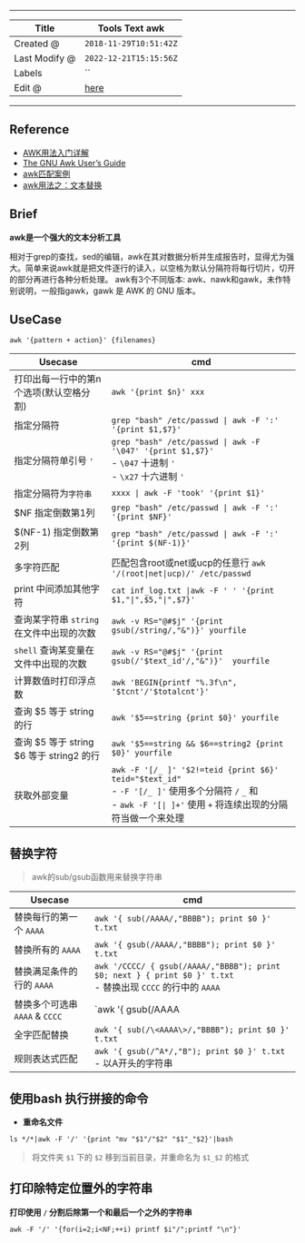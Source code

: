 -----

| Title         | Tools Text awk                                      |
| ------------- | --------------------------------------------------- |
| Created @     | `2018-11-29T10:51:42Z`                              |
| Last Modify @ | `2022-12-21T15:15:56Z`                              |
| Labels        | \`\`                                                |
| Edit @        | [here](https://github.com/junxnone/linux/issues/52) |

-----

## Reference

  - [AWK用法入门详解](https://www.cnblogs.com/losbyday/p/5854707.html)
  - [The GNU Awk User’s
    Guide](http://www.gnu.org/software/gawk/manual/gawk.html)
  - [awk匹配案例](https://blog.csdn.net/qq_42224274/article/details/82584801)
  - [awk用法之：文本替换](https://www.jianshu.com/p/d90f8a2ecd62)

## Brief

**awk是一个强大的文本分析工具**

相对于grep的查找，sed的编辑，awk在其对数据分析并生成报告时，显得尤为强大。简单来说awk就是把文件逐行的读入，以空格为默认分隔符将每行切片，切开的部分再进行各种分析处理。
awk有3个不同版本: awk、nawk和gawk，未作特别说明，一般指gawk，gawk 是 AWK 的 GNU 版本。

## UseCase

    awk '{pattern + action}' {filenames}

| Usecase                          | cmd                                                                                                                                               |
| -------------------------------- | ------------------------------------------------------------------------------------------------------------------------------------------------- |
| 打印出每一行中的第n个选项(默认空格分割)            | `awk '{print $n}' xxx`                                                                                                                            |
| 指定分隔符                            | `grep "bash" /etc/passwd \| awk -F ':' '{print $1,$7}'`                                                                                           |
| 指定分隔符单引号 `'`                     | `grep "bash" /etc/passwd \| awk -F '\047' '{print $1,$7}'` <br> - `\047` 十进制 `'` <br> - `\x27` 十六进制 `'`                                           |
| 指定分隔符为`字符串`                      | `xxxx \| awk -F 'took' '{print $1}'`                                                                                                              |
| $NF 指定倒数第1列                      | `grep "bash" /etc/passwd \| awk -F ':' '{print $NF}'`                                                                                             |
| $(NF-1) 指定倒数第2列                  | `grep "bash" /etc/passwd \| awk -F ':' '{print $(NF-1)}'`                                                                                         |
| 多字符匹配                            | 匹配包含root或net或ucp的任意行 `awk '/(root\|net\|ucp)/' /etc/passwd`                                                                                       |
| print 中间添加其他字符                   | `cat inf_log.txt \|awk -F ' ' '{print $1,"\|",$5,"\|",$7}'`                                                                                       |
| 查询某字符串 `string` 在文件中出现的次数        | `awk -v RS="@#$j" '{print gsub(/string/,"&")}' yourfile`                                                                                          |
| `shell` 查询某变量在 文件中出现的次数          | `awk -v RS="@#$j" '{print gsub(/'$text_id'/,"&")}'  yourfile`                                                                                     |
| 计算数值时打印浮点数                       | `awk 'BEGIN{printf "%.3f\n", '$tcnt'/'$totalcnt'}'`                                                                                               |
| 查询 $5 等于 string 的行               | `awk '$5==string {print $0}' yourfile`                                                                                                            |
| 查询 $5 等于 string $6 等于 string2 的行 | `awk '$5==string && $6==string2 {print $0}' yourfile`                                                                                             |
| 获取外部变量                           | `awk -F '[/_ ]' '$2!=teid {print $6}' teid="$text_id"`<br> - `-F '[/_ ]'` 使用多个分隔符 `/` `_` 和 `   ` <br>- `awk -F '[\| ]+'` 使用 `+` 将连续出现的分隔符当做一个来处理 |

## 替换字符

> awk的sub/gsub函数用来替换字符串

| Usecase                 | cmd                                                                                                    |
| ----------------------- | ------------------------------------------------------------------------------------------------------ |
| 替换每行的第一个 `AAAA`         | `awk '{ sub(/AAAA/,"BBBB"); print $0 }' t.txt`                                                         |
| 替换所有的 `AAAA`            | `awk '{ gsub(/AAAA/,"BBBB"); print $0 }' t.txt`                                                        |
| 替换满足条件的行的 `AAAA`        | `awk '/CCCC/ { gsub(/AAAA/,"BBBB"); print $0; next } { print $0 }' t.txt`<br>- 替换出现 `CCCC` 的行中的 `AAAA` |
| 替换多个可选串 `AAAA` & `CCCC` | \`awk '{ gsub(/AAAA                                                                                    |
| 全字匹配替换                  | `awk '{ sub(/\<AAAA\>/,"BBBB"); print $0 }' t.txt`                                                     |
| 规则表达式匹配                 | `awk '{ gsub(/^A*/,"B"); print $0 }' t.txt`<br>- 以A开头的字符串                                              |

## 使用bash 执行拼接的命令

  - **重命名文件**

<!-- end list -->

    ls */*|awk -F '/' '{print "mv "$1"/"$2" "$1"_"$2}'|bash

> 将文件夹 `$1` 下的 `$2` 移到当前目录，并重命名为 `$1_$2` 的格式

## 打印除特定位置外的字符串

**打印使用 `/` 分割后除第一个和最后一个之外的字符串**

    awk -F '/' '{for(i=2;i<NF;++i) printf $i"/";printf "\n"}'
